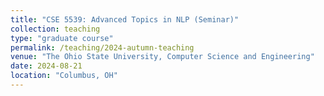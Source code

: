 ```yaml
---
title: "CSE 5539: Advanced Topics in NLP (Seminar)"
collection: teaching
type: "graduate course"
permalink: /teaching/2024-autumn-teaching
venue: "The Ohio State University, Computer Science and Engineering"
date: 2024-08-21
location: "Columbus, OH"
---
```


<!-- Course Website: [CSE 5539 Autumn 2024](https://shocheen.github.io/advanced-nlp-fall-2024/) -->